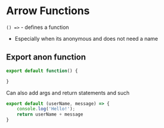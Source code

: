 # Arrow Functions

`() =>` - defines a function
* Especially when its anonymous and does not need a name

## Export anon function

```js
export default function() {

}
```

Can also add args and return statements and such

```js
export default (userName, message) => {
    console.log('Hello!');
    return userName + message
}
```
